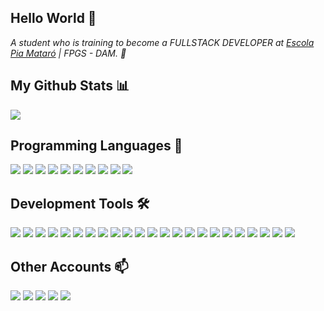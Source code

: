 <h2>Hello World 👋</h2> 
<p><em>A student who is training to become a FULLSTACK DEVELOPER at <a href="https://mataro.escolapia.cat">Escola Pia Mataró</a> | FPGS - DAM. 💫</br>
</em></p>

<h2>My Github Stats 📊</h2>
<a href="https://github.com/GALLEGOOOO">
  <img src="https://github-readme-stats.vercel.app/api?username=GALLEGOOOO&show_icons=true&count_color=fff&icon_color=737373&text_color=737373&bg_color=737373_private=true&border_color=007bff&border_width=10"/>    </a>

<h2>Programming Languages 🚀</h2>
<a href="https://developer.mozilla.org/en-US/docs/Web/CSS"><img src="https://img.shields.io/badge/CSS-%23197BC9.svg?style=for-the-badge&logo=css3&logoColor=white"/></a>
<a href="https://developer.mozilla.org/en-US/docs/Web/JavaScript"><img src="https://img.shields.io/badge/JavaScript-%23F7DF1E.svg?style=for-the-badge&logo=javascript&logoColor=black"/></a>
<a href="https://www.java.com/"><img src="https://img.shields.io/badge/Java-%23E51F24.svg?style=for-the-badge"/></a>
<a href="https://www.json.org/"><img src="https://img.shields.io/badge/JSON-%23000000.svg?style=for-the-badge&logo=json&logoColor=white"/></a>
<a href="https://www.mysql.com/"><img src="https://img.shields.io/badge/SQL-%23F89720.svg?style=for-the-badge&logo=mysql&logoColor=white"/></a>
<a href="https://www.php.net/"><img src="https://img.shields.io/badge/PHP-%23777BB4.svg?style=for-the-badge&logo=php&logoColor=white"/></a>
<a href="https://www.python.org/"><img src="https://img.shields.io/badge/Python-%233776AB.svg?style=for-the-badge&logo=python&logoColor=white"/></a>
<a href="https://www.typescriptlang.org/"><img src="https://img.shields.io/badge/TypeScript/TSX-%233178C6.svg?style=for-the-badge&logo=typescript&logoColor=white"/></a>
<a href="https://vuejs.org/"><img src="https://img.shields.io/badge/Vue.js-%234FC08D.svg?style=for-the-badge&logo=vue.js&logoColor=white"/></a>
<a href="https://www.w3.org/XML/"><img src="https://img.shields.io/badge/XML-%230097D6.svg?style=for-the-badge&logo=xml&logoColor=white"/></a>

<h2>Development Tools 🛠️</h2>
<a href="https://www.adobe.com/products/photoshop.html"><img src="https://img.shields.io/badge/Adobe%20Photoshop-%230075FF.svg?style=for-the-badge&logo=adobe-photoshop&logoColor=white"/></a>
<a href="https://babeljs.io/"><img src="https://img.shields.io/badge/Babel-%23F9DC3E.svg?style=for-the-badge&logo=babel&logoColor=black"/></a>
<a href="https://getbootstrap.com/"><img src="https://img.shields.io/badge/Bootstrap-%237952B3.svg?style=for-the-badge&logo=bootstrap&logoColor=white"/></a>
<a href="https://code.visualstudio.com/"><img src="https://img.shields.io/badge/Visual%20Studio-%230093FF.svg?style=for-the-badge&logo=visualstudiocode&logoColor=white"/></a>
<a href="https://www.docker.com/"><img src="https://img.shields.io/badge/Docker-%230072C6.svg?style=for-the-badge&logo=docker&logoColor=white"/></a>
<a href="https://www.eclipse.org/"><img src="https://img.shields.io/badge/Eclipse%20IDE-%2300A98F.svg?style=for-the-badge&logo=eclipseide&logoColor=white"/></a>
<a href="https://github.com/"><img src="https://img.shields.io/badge/GitHub-%23181717.svg?style=for-the-badge&logo=github&logoColor=white"/></a>
<a href="https://git-scm.com/"><img src="https://img.shields.io/badge/Git-%23F05032.svg?style=for-the-badge&logo=git&logoColor=white"/></a>
<a href="https://www.heidisql.com/"><img src="https://img.shields.io/badge/HeidiSQL-%23EA4AAA.svg?style=for-the-badge&logo=heidisql&logoColor=white"/></a>
<a href="https://www.laragon.org/"><img src="https://img.shields.io/badge/Laragon-%232496ED.svg?style=for-the-badge&logo=laragon&logoColor=white"/></a>
<a href="https://laravel.com/"><img src="https://img.shields.io/badge/Laravel-%23FF2D20.svg?style=for-the-badge&logo=laravel&logoColor=white"/></a>
<a href="https://www.mongodb.com/"><img src="https://img.shields.io/badge/MongoDB-%234ea94b.svg?style=for-the-badge&logo=mongodb&logoColor=white"/></a>
<a href="https://nodejs.org/"><img src="https://img.shields.io/badge/Node.js-%23339933.svg?style=for-the-badge&logo=node.js&logoColor=white"/></a>
<a href="https://nginx.org/"><img src="https://img.shields.io/badge/Nginx-%23009639.svg?style=for-the-badge&logo=nginx&logoColor=white"/></a>
<a href="https://www.npmjs.com/"><img src="https://img.shields.io/badge/NPM-%23CB3837.svg?style=for-the-badge&logo=npm&logoColor=white"/></a>
<a href="https://www.virtualbox.org/"><img src="https://img.shields.io/badge/VirtualBox-%231563FF.svg?style=for-the-badge&logo=virtualbox&logoColor=white"/></a>
<a href="https://www.scriptcase.net/"><img src="https://img.shields.io/badge/Scriptcase-%23FFC433.svg?style=for-the-badge&logo=scriptcase&logoColor=white"/></a>
<a href="https://www.spyder-ide.org/"><img src="https://img.shields.io/badge/Spyder-%232E5D5F.svg?style=for-the-badge&logo=spyderide&logoColor=white"/></a>
<a href="https://www.sublimetext.com/"><img src="https://img.shields.io/badge/Sublime%20Text-%23FF9800.svg?style=for-the-badge&logo=sublimetext&logoColor=white"/></a>
<a href="https://es.react.dev/"><img src="https://img.shields.io/badge/React-%2361DAFB.svg?style=for-the-badge&logo=react&logoColor=white"/></a>
<a href="https://jquery.com/"><img src="https://img.shields.io/badge/jQuery-%230769AD.svg?style=for-the-badge&logo=jquery&logoColor=white"/></a>
<a href="https://docs.microsoft.com/en-us/powershell/"><img src="https://img.shields.io/badge/PowerShell-%231A61A9.svg?style=for-the-badge&logo=powershell&logoColor=white"/></a>
<a href="https://www.mysql.com/products/workbench/"><img src="https://img.shields.io/badge/MySQL%20Workbench-%2300A5F0.svg?style=for-the-badge&logo=mysql&logoColor=white"/></a>

<h2>Other Accounts 📫</h2>
<a href="https://www.linkedin.com/in/arnau-gallego-bassas-103246256/"><img src="https://img.shields.io/badge/linkedin-%230077B5.svg?&style=for-the-badge&logo=linkedin&logoColor=white"/></a>
<a href="mailto:arnaugb27.agb@gmail.com"><img src="https://img.shields.io/badge/Gmail-%23ED4133.svg?style=for-the-badge&logo=gmail&logoColor=white"/></a>
<a href="https://open.spotify.com/user/arnaugamerz" target="_blank"><img src="https://img.shields.io/badge/Spotify-%231ED760.svg?&style=for-the-badge&logo=spotify&logoColor=white"></a>
<a href="https://discord.com/users/1103345973524172880"><img src="https://img.shields.io/badge/Discord-7289DA?style=for-the-badge&logo=discord&logoColor=white"/></a>
<a href="https://paypal.me/arnaugallegob"><img src="https://img.shields.io/badge/PayPal-0093FF?style=for-the-badge&logo=paypal&logoColor=white"/></a>
